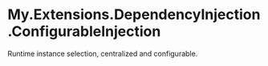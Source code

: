 # My.Extensions.DependencyInjection.ConfigurableInjection

Runtime instance selection, centralized and configurable.